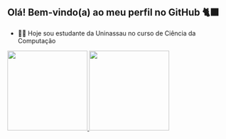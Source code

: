 ## Olá! Bem-vindo(a) ao meu perfil no GitHub 🐈‍⬛

- 🧑‍🎓 Hoje sou estudante da Uninassau no curso de Ciência da Computação

<div>
  <a href="https://github.com/anthony1dev">
  <img height="180em" src="https://github-readme-stats.vercel.app/api?username=anthony1dev&show_icons-true&theme=dark&include_all_commits=true&count_private=true"/>
  <img height="180em" src="https://github-readme-stats.vercel.app/api/top-langs/?username=anthony1dev&layout=compact&langs_count=16&theme=dark"/>
</div>
